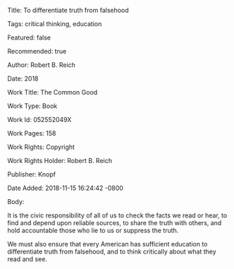 Title:  To differentiate truth from falsehood

Tags:   critical thinking, education

Featured: false

Recommended: true

Author: Robert B. Reich

Date:   2018

Work Title: The Common Good

Work Type: Book

Work Id: 052552049X

Work Pages: 158

Work Rights: Copyright

Work Rights Holder: Robert B. Reich

Publisher: Knopf

Date Added: 2018-11-15 16:24:42 -0800

Body: 

It is the civic responsibility of all of us to check the facts we read or hear, to find and depend upon reliable sources, to share the truth with others, and hold accountable those who lie to us or suppress the truth. 

We must also ensure that every American has sufficient education to differentiate truth from falsehood, and to think critically about what they read and see.
